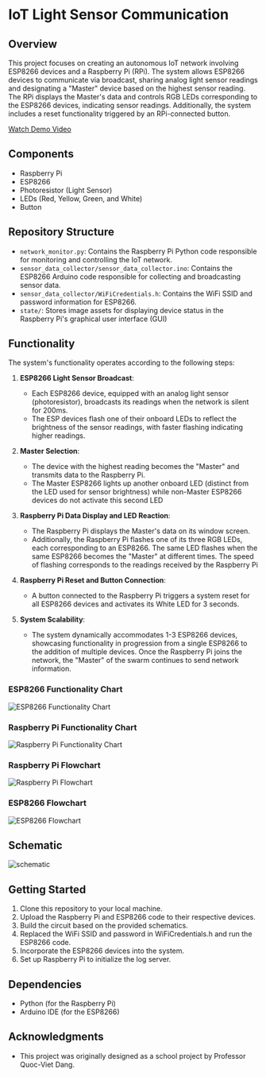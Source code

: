 # IoT Light Sensor Communication

## Overview

This project focuses on creating an autonomous IoT network involving ESP8266 devices and a Raspberry Pi (RPi). The system allows ESP8266 devices to communicate via broadcast, sharing analog light sensor readings and designating a "Master" device based on the highest sensor reading. The RPi displays the Master's data and controls RGB LEDs corresponding to the ESP8266 devices, indicating sensor readings. Additionally, the system includes a reset functionality triggered by an RPi-connected button.

[Watch Demo Video](https://drive.google.com/file/d/1s9wrxynB38liuQjL5doZBcFQzliqNWak/view?usp=sharing)

## Components

- Raspberry Pi
- ESP8266
- Photoresistor (Light Sensor)
- LEDs (Red, Yellow, Green, and White)
- Button

## Repository Structure

- `network_monitor.py`: Contains the Raspberry Pi Python code responsible for monitoring and controlling the IoT network.
- `sensor_data_collector/sensor_data_collector.ino`: Contains the ESP8266 Arduino code responsible for collecting and broadcasting sensor data.
- `sensor_data_collector/WiFiCredentials.h`: Contains the WiFi SSID and password information for ESP8266.
- `state/`: Stores image assets for displaying device status in the Raspberry Pi's graphical user interface (GUI)

## Functionality

The system's functionality operates according to the following steps:

1. **ESP8266 Light Sensor Broadcast**: 
   - Each ESP8266 device, equipped with an analog light sensor (photoresistor), broadcasts its readings when the network is silent for 200ms.
   - The ESP devices flash one of their onboard LEDs to reflect the brightness of the sensor readings, with faster flashing indicating higher readings.

2. **Master Selection**:
   - The device with the highest reading becomes the "Master" and transmits data to the Raspberry Pi.
   - The Master ESP8266 lights up another onboard LED (distinct from the LED used for sensor brightness) while non-Master ESP8266 devices do not activate this second LED 

3. **Raspberry Pi Data Display and LED Reaction**: 
   - The Raspberry Pi displays the Master's data on its window screen.
   - Additionally, the Raspberry Pi flashes one of its three RGB LEDs, each corresponding to an ESP8266. The same LED flashes when the same ESP8266 becomes the "Master" at different times. The speed of flashing corresponds to the readings received by the Raspberry Pi

4. **Raspberry Pi Reset and Button Connection**: 
   - A button connected to the Raspberry Pi triggers a system reset for all ESP8266 devices and activates its White LED for 3 seconds.

5. **System Scalability**: 
   - The system dynamically accommodates 1-3 ESP8266 devices, showcasing functionality in progression from a single ESP8266 to the addition of multiple devices. Once the Raspberry Pi joins the network, the "Master" of the swarm continues to send network information.

### ESP8266 Functionality Chart ###

![ESP8266 Functionality Chart](readme_images/esp_func.png)

### Raspberry Pi Functionality Chart ###

![Raspberry Pi Functionality Chart](readme_images/rpi_func.png)

### Raspberry Pi Flowchart ###

![Raspberry Pi Flowchart](readme_images/rpi_flow.png)

### ESP8266 Flowchart

![ESP8266 Flowchart](readme_images/esp_flow.png)

## Schematic

![schematic](readme_images/schematic.png)


## Getting Started

1. Clone this repository to your local machine.
2. Upload the Raspberry Pi and ESP8266 code to their respective devices.
3. Build the circuit based on the provided schematics.
4. Replaced the WiFi SSID and password in WiFiCredentials.h and run the ESP8266 code.
5. Incorporate the ESP8266 devices into the system.
6. Set up Raspberry Pi to initialize the log server.

## Dependencies

- Python (for the Raspberry Pi)
- Arduino IDE (for the ESP8266)

## Acknowledgments

- This project was originally designed as a school project by Professor Quoc-Viet Dang.

